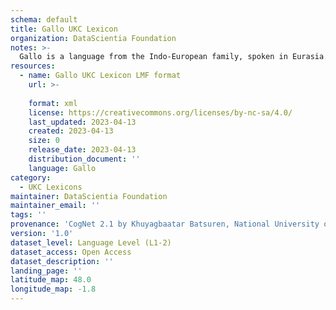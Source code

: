 ```yaml
---
schema: default
title: Gallo UKC Lexicon
organization: DataScientia Foundation
notes: >-
  Gallo is a language from the Indo-European family, spoken in Eurasia. The UKC Lexicon of Gallo is represented as a lexico-semantic network. It consists of words, word senses, synsets, as well as sense-level and synset-level relationships.
resources:
  - name: Gallo UKC Lexicon LMF format
    url: >-
      
    format: xml
    license: https://creativecommons.org/licenses/by-nc-sa/4.0/
    last_updated: 2023-04-13
    created: 2023-04-13
    size: 0
    release_date: 2023-04-13
    distribution_document: ''
    language: Gallo
category:
  - UKC Lexicons
maintainer: DataScientia Foundation
maintainer_email: ''
tags: ''
provenance: 'CogNet 2.1 by Khuyagbaatar Batsuren, National University of Mongolia (http://cognet.ukc.disi.unitn.it); Princeton WordNet 2.1 by Princeton University (https://wordnet.princeton.edu)'
version: '1.0'
dataset_level: Language Level (L1-2)
dataset_access: Open Access
dataset_description: ''
landing_page: ''
latitude_map: 48.0
longitude_map: -1.8
---
```

